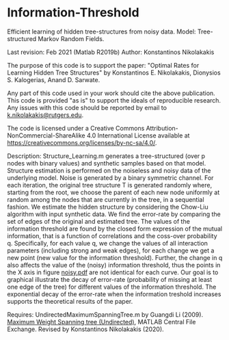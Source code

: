 # Information-Threshold

Efficient learning of hidden tree-structures from noisy data. Model: Tree-structured Markov Random Fields.

Last revision: Feb 2021 (Matlab R2019b) Author: Konstantinos Nikolakakis

The purpose of this code is to support the paper: "Optimal Rates for Learning Hidden Tree Structures" by Konstantinos E. Nikolakakis, Dionysios S. Kalogerias, Anand D. Sarwate.

Any part of this code used in your work should cite the above publication. This code is provided "as is" to support the ideals of reproducible research. Any issues with this code should be reported by email to k.nikolakakis@rutgers.edu.

The code is licensed under a Creative Commons Attribution-NonCommercial-ShareAlike 4.0 International License available at https://creativecommons.org/licenses/by-nc-sa/4.0/.

Description: Structure_Learning.m generates a tree-structured (over p nodes with binary values) and synthetic samples based on that model. Structure estimation is performed on the noiseless and noisy data of the underlying model. Noise is generated by a binary symmetric channel. For each iteration, the original tree structure T is generated randomly where, starting from the root, we choose the parent of each new node uniformly at random among the nodes that are currently in the tree, in a sequential fashion. We estimate the hidden structure by considering the Chow-Liu algorithm with input synthetic data. We find the error-rate by comparing the set of edges of the original and estimated tree. The values of the information threshold are found by the closed form expression of the mutual information, that is a function of correlations and the coss-over probability q. Specifically, for each value q, we change the values of all interaction parameters (including strong and weak edges), for each change we get a new point (new value for the information threshold). Further, the change in q also affects the value of the (noisy) information threshold, thus the points in the X axis in figure [noisy.pdf](https://github.com/KonstantinosNikolakakis/Information-Threshold/blob/main/noisy.pdf) are not identical for each curve. Our goal is to graphical illustrate the decay of error-rate (probability of missing at least one edge of the tree) for different values of the information threshold. The exponential decay of the error-rate when the information treshold increases supports the theoretical results of the paper. 


Requires: UndirectedMaximumSpanningTree.m by Guangdi Li (2009). [Maximum Weight Spanning tree (Undirected)](https://www.mathworks.com/matlabcentral/fileexchange/23276-maximum-weight-spanning-tree-undirected), MATLAB Central File Exchange. Revised by Konstantinos Nikolakakis (2020).
